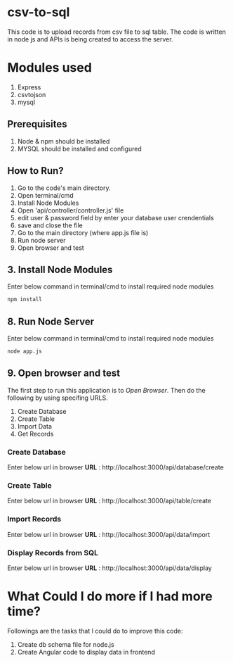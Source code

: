 # csv-to-sql
This code is to upload records from csv file to sql table. The code is written in node js and APIs is being created to access the server. 

# Modules used
1. Express
2. csvtojson
3. mysql

## Prerequisites
1. Node & npm should be installed
2. MYSQL should be installed and configured

## How to Run?
1. Go to the code's main directory.
2. Open terminal/cmd 
3. Install Node Modules
4. Open 'api/controller/controller.js' file 
5. edit user & password field by enter your database user crendentials
6. save and close the file
7. Go to the main directory (where app.js file is)
8. Run node server
9. Open browser and test

## 3. Install Node Modules
Enter below command in terminal/cmd to install required node modules
```bash
npm install
```

## 8. Run Node Server
Enter below command in terminal/cmd to install required node modules
```bash
node app.js
```
## 9. Open browser and test
The first step to run this application is to *Open Browser*. Then do the following by using specifing URLS.
1. Create Database
2. Create Table
3. Import Data
4. Get Records

### Create Database
Enter below url in browser
**URL** : http://localhost:3000/api/database/create

### Create Table
Enter below url in browser
**URL** : http://localhost:3000/api/table/create

### Import Records
Enter below url in browser
**URL** : http://localhost:3000/api/data/import

### Display Records from SQL
Enter below url in browser
**URL** : http://localhost:3000/api/data/display

# What Could I do more if I had more time?
Followings are the tasks that I could do to improve this code:
1. Create db schema file for node.js
2. Create Angular code to display data in frontend









